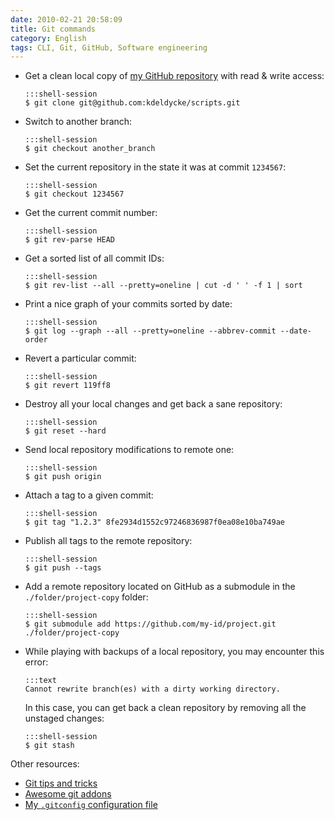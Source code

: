 ```yaml
---
date: 2010-02-21 20:58:09
title: Git commands
category: English
tags: CLI, Git, GitHub, Software engineering
---
```


  * Get a clean local copy of [my GitHub repository](https://github.com/kdeldycke/scripts) with read & write access:

        :::shell-session
        $ git clone git@github.com:kdeldycke/scripts.git

  * Switch to another branch:

        :::shell-session
        $ git checkout another_branch

  * Set the current repository in the state it was at commit `1234567`:

        :::shell-session
        $ git checkout 1234567

  * Get the current commit number:

        :::shell-session
        $ git rev-parse HEAD

  * Get a sorted list of all commit IDs:

        :::shell-session
        $ git rev-list --all --pretty=oneline | cut -d ' ' -f 1 | sort

  * Print a nice graph of your commits sorted by date:

        :::shell-session
        $ git log --graph --all --pretty=oneline --abbrev-commit --date-order

  * Revert a particular commit:

        :::shell-session
        $ git revert 119ff8

  * Destroy all your local changes and get back a sane repository:

        :::shell-session
        $ git reset --hard

  * Send local repository modifications to remote one:

        :::shell-session
        $ git push origin

  * Attach a tag to a given commit:

        :::shell-session
        $ git tag "1.2.3" 8fe2934d1552c97246836987f0ea08e10ba749ae

  * Publish all tags to the remote repository:

        :::shell-session
        $ git push --tags

  * Add a remote repository located on GitHub as a submodule in the `./folder/project-copy` folder:

        :::shell-session
        $ git submodule add https://github.com/my-id/project.git ./folder/project-copy

  * While playing with backups of a local repository, you may encounter this error:

        :::text
        Cannot rewrite branch(es) with a dirty working directory.

    In this case, you can get back a clean repository by removing all the unstaged changes:

        :::shell-session
        $ git stash


Other resources:

  * [Git tips and tricks](https://github.com/git-tips/tips#git-tips)
  * [Awesome git addons](https://github.com/stevemao/awesome-git-addons)
  * [My `.gitconfig` configuration file](https://github.com/kdeldycke/dotfiles/blob/master/dotfiles-common/.gitconfig)

